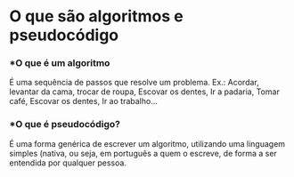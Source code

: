# O que são algoritmos e pseudocódigo

### *O que é um algoritmo
É uma sequência de passos que resolve um problema.
Ex.: Acordar, levantar da cama, trocar de roupa, Escovar os dentes, Ir a padaria, Tomar café, Escovar os dentes, Ir ao trabalho...

### *O que é pseudocódigo?
É uma forma genérica de escrever um algoritmo, utilizando uma linguagem simples (nativa, ou seja, em português a quem o escreve, de forma a ser entendida por qualquer pessoa.